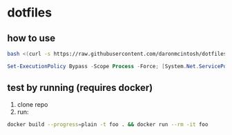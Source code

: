 # dotfiles

## how to use

```sh
bash <(curl -s https://raw.githubusercontent.com/daronmcintosh/dotfiles/main/linux-setup.sh)
```

```ps1
Set-ExecutionPolicy Bypass -Scope Process -Force; [System.Net.ServicePointManager]::SecurityProtocol = [System.Net.ServicePointManager]::SecurityProtocol -bor 3072; iex ((New-Object System.Net.WebClient).DownloadString('https://raw.githubusercontent.com/daronmcintosh/dotfiles/main/windows-setup.ps1'))
```

## test by running (requires docker)

1. clone repo
2. run:

```sh
docker build --progress=plain -t foo . && docker run --rm -it foo
```

